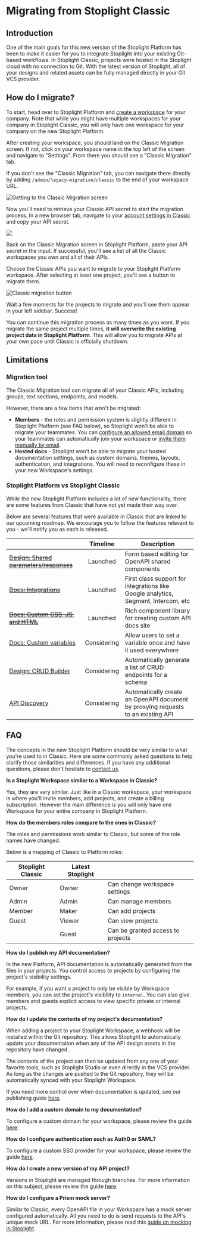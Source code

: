 # Migrating from Stoplight Classic

## Introduction

One of the main goals for this new version of the Stoplight Platform has been to
make it easier for you to integrate Stoplight into your existing Git-based
workflows. In Stoplight Classic, projects were hosted in the Stoplight cloud
with no connection to Git. With the latest version of Stoplight, all of your
designs and related assets can be fully managed directly in your Git VCS
provider.

## How do I migrate?

To start, head over to Stoplight Platform and [create a workspace](https://stoplight.io/welcome/create) for your company. Note that while you might have multiple workspaces for your company in Stoplight Classic, you will only have one workspace for your company on the new Stoplight Platform.

After creating your workspace, you should land on the Classic Migration screen. If not, click on your workspace name in the top left of the screen and navigate to "Settings". From there you should see a "Classic Migration" tab.

If you don't see the "Classic Migration" tab, you can navigate there directly by adding `/admin/legacy-migration/classic` to the end of your workspace URL.

![Getting to the Classic Migration screen](../assets/images/classic-migration-screen.png)

Now you'll need to retrieve your Classic API secret to start the migration process. In a new browser tab, navigate to your [account settings in Classic](https://app.stoplight.io/account/settings) and copy your API secret.

![](../assets/images/classic-account-settings.png)

Back on the Classic Migration screen in Stoplight Platform, paste your API secret in the input. If successful, you'll see a list of all the Classic workspaces you own and all of their APIs.

Choose the Classic APIs you want to migrate to your Stoplight Platform workspace. After selecting at least one project, you'll see a button to migrate them.

![Classic migration button](../assets/images/classic-migration-button.png)

Wait a few moments for the projects to migrate and you'll see them appear in your left sidebar. Success!

You can continue this migration process as many times as you want. If you migrate the same project multiple times, **it will overwrite the existing project data in Stoplight Platform**. This will allow you to migrate APIs at your own pace until Classic is officially shutdown.

## Limitations

### Migration tool

The Classic Migration tool can migrate all of your Classic APIs, including groups, text sections, endpoints, and models.

However, there are a few items that won't be migrated:

- **Members** - the roles and permission system is slightly different in Stoplight Platform (see FAQ below), so Stoplight won't be able to migrate your teammates. You can [configure an allowed email domain](../2.-workspaces/allowed-email-domains.md) so your teammates can automatically join your workspace or [invite them manually by email](../2.-workspaces/d.inviting-your-team.md).
- **Hosted docs** - Stoplight won't be able to migrate your hosted documentation settings, such as custom domains, themes, layouts, authentication, and integrations. You will need to reconfigure these in your new Workspace's settings.

### Stoplight Platform vs Stoplight Classic

While the new Stoplight Platform includes a lot of new functionality, there are
some features from Classic that have not yet made their way over.

Below are several features that were available in Classic that are linked to our
upcoming roadmap. We encourage you to follow the features relevant to you -
we'll notify you as each is released.

|                                                                                                                    |  Timeline   | Description                                                                        |
| ------------------------------------------------------------------------------------------------------------------ | :---------: | ---------------------------------------------------------------------------------- |
| [~~Design: Shared parameters/responses~~](https://roadmap.stoplight.io/c/138-support-for-openapi-shared-responses) |  Launched   | Form based editing for OpenAPI shared components                                   |
| [~~Docs: Integrations~~](https://roadmap.stoplight.io/c/64-analytics-integrations)                                 |  Launched   | First class support for integrations like Google analytics, Segment, Intercom, etc |
| [~~Docs: Custom CSS, JS, and HTML~~](https://roadmap.stoplight.io/c/57-embeddable-component-library)               |  Launched   | Rich component library for creating custom API docs site                           |
| [Docs: Custom variables](https://roadmap.stoplight.io/c/47-custom-variables)                                       | Considering | Allow users to set a variable once and have it used everywhere                     |
| [Design: CRUD Builder](https://roadmap.stoplight.io/c/63-crud-builder)                                             | Considering | Automatically generate a list of CRUD endpoints for a schema                       |
| [API Discovery](https://roadmap.stoplight.io/c/66-learning-recording)                                              | Considering | Automatically create an OpenAPI document by proxying requests to an existing API   |

## FAQ

The concepts in the new Stoplight Platform should be very similar to what you're
used to in Classic. Here are some commonly asked questions to help clarify those
similarities and differences. If you have any additional questions, please don't
hesitate to [contact us](mailto:support@stoplight.io).

**Is a Stoplight Workspace similar to a Workspace in Classic?**

Yes, they are very similar. Just like in a Classic workspace, your workspace is
where you'll invite members, add projects, and create a billing subscription. However the main difference is you will only have one Workspace for your entire company in Stoplight Platform.

**How do the members roles compare to the ones in Classic?**

The roles and permissions work similar to Classic, but some of the role names
have changed.

Below is a mapping of Classic to Platform roles:

| Stoplight Classic | Latest Stoplight |                                   |
| ----------------- | ---------------- | --------------------------------- |
| Owner             | Owner            | Can change workspace settings     |
| Admin             | Admin            | Can manage members                |
| Member            | Maker            | Can add projects                  |
| Guest             | Viewer           | Can view projects                 |
|                   | Guest            | Can be granted access to projects |

**How do I publish my API documentation?**

In the new Platform, API documentation is automatically generated from the files
in your projects. You control access to projects by configuring the project's
visibility settings.

For example, if you want a project to only be visible by Workspace members, you
can set the project's visibility to `internal`. You can also give members and
guests explicit access to view specific private or internal projects.

**How do I update the contents of my project's documentation?**

When adding a project to your Stoplight Workspace, a webhook will be installed
within the Git repository. This allows Stoplight to automatically update your
documentation when any of the API design assets in the repository have changed.

The contents of the project can then be updated from any one of your favorite
tools, such as Stoplight Studio or even directly in the VCS provider. As long as
the changes are pushed to the Git repository, they will be automatically synced
with your Stoplight Workspace.

If you need more control over when documentation is updated, see our publishing
guide [here](../2.-workspaces/g.automating-publishing.md).

**How do I add a custom domain to my documentation?**

To configure a custom domain for your workspace, please review the guide
[here](../2.-workspaces/j.custom-domains.md).

**How do I configure authentication such as Auth0 or SAML?**

To configure a custom SSO provider for your workspace, please review the guide
[here](../2.-workspaces/e.configuring-authentication.md).

**How do I create a new version of my API project?**

Versions in Stoplight are managed through branches. For more information
on this subject, please review the guide
[here](../2.-workspaces/h.branch-management.md).

**How do I configure a Prism mock server?**

Similar to Classic, every OpenAPI file in your Workspace has a mock server
configured automatically. All you need to do is send requests to the API's
unique mock URL. For more information, please read this [guide on mocking in Stoplight](../3.-design/setting-up-a-mock-server.md).
